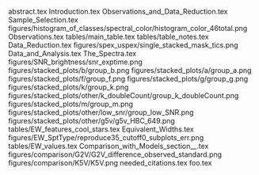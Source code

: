 abstract.tex
Introduction.tex
Observations_and_Data_Reduction.tex
Sample_Selection.tex
figures/histogram_of_classes/spectral_color/histogram_color_46total.png
Observations.tex
tables/main_table.tex
tables/table_notes.tex
Data_Reduction.tex
figures/spex_uspex/single_stacked_mask_tics.png
Data_and_Analysis.tex
The_Spectra.tex
figures/SNR_brightness/snr_exptime.png
figures/stacked_plots/b/group_b.png
figures/stacked_plots/a/group_a.png
figures/stacked_plots/f/group_f.png
figures/stacked_plots/g/group_g.png
figures/stacked_plots/k/group_k.png
figures/stacked_plots/other/k_doubleCount/group_k_doubleCount.png
figures/stacked_plots/m/group_m.png
figures/stacked_plots/other/low_snr/group_low_SNR.png
figures/stacked_plots/other/g5v/g5v_HBC_649.png
tables/EW_features_cool_stars.tex
Equivalent_Widths.tex
figures/EW_SptType/reproduce35_cutoff0_subplots_err.png
tables/EW_values.tex
Comparison_with_Models_section__.tex
figures/comparison/G2V/G2V_difference_observed_standard.png
figures/comparison/K5V/K5V.png
needed_citations.tex
foo.tex
